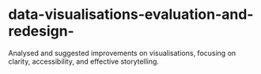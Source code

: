 # data-visualisations-evaluation-and-redesign-
Analysed and suggested improvements on visualisations, focusing on clarity, accessibility, and effective storytelling.

